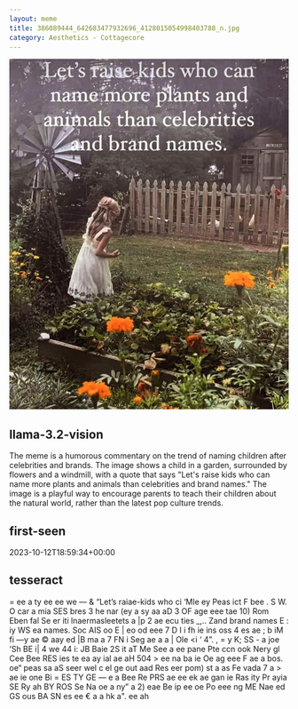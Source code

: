 ```yaml
---
layout: meme
title: 386089444_642683477932696_4128015054998403788_n.jpg
category: Aesthetics - Cottagecore
---
```


<div markdown="0"><a href="386089444_642683477932696_4128015054998403788_n.jpg"><img class="photo" src="386089444_642683477932696_4128015054998403788_n.jpg" /></a>

<h2>llama-3.2-vision</h2>
<p title="Llama-3.2-Vision-11B is a really good model that probably gets the visual details right but doesn't understand literary or media references, and often fails to accurately represent the physical arrangement of objects and the implied relationships between the objects.">The meme is a humorous commentary on the trend of naming children after celebrities and brands. The image shows a child in a garden, surrounded by flowers and a windmill, with a quote that says &quot;Let&#x27;s raise kids who can name more plants and animals than celebrities and brand names.&quot; The image is a playful way to encourage parents to teach their children about the natural world, rather than the latest pop culture trends.</p>

<h2>first-seen</h2>
<p title="Because Git doesn't preserve file modification times, this metadata file contains the file's modification time when it was added to the library.">2023-10-12T18:59:34+00:00</p>

<h2>tesseract</h2>
<p title="Tesseract is often terrible and just gives a lot of nonsense characters, but it used to be the state of the art, and usually it is better at correctly representing text than llama-3.2-vision-11b.">= ee a ty ee ee we — &amp; “Let’s raiae-kids who ci ‘Mle ey Peas ict F bee . S W. O car a mia SES bres 3 he nar (ey a sy aa aD 3 OF age eee tae 10) Rom Eben fal Se er iti lnaermasleetets a |p 2 ae ecu ties _,.. Zand brand names E : iy WS ea names. Soc AIS oo E | eo od eee 7 D I i fh ie ins oss 4 es ae ; b iM fi —y ae © aay ed |B ma a 7 FN i Seg ae a a | Ole &lt;i ‘ 4”. , = y K; SS - a joe ‘Sh BE i| 4 we 44 i: JB Baie 2S it aT Me See a ee pane Pte ccn ook Nery gl Cee Bee RES ies te ea ay ial ae aH 504 &gt; ee na ba ie Oe ag eee F ae a bos. oe“ peas sa aS seer wel c el ge out aad Res eer pom) st a as Fe vada 7 a &gt; ae ie one Bi = ES TY GE — e a Bee Re PRS ae ee ek ae gan ie Ras ity Pr ayia SE Ry ah BY ROS Se Na oe a ny” a 2) eae Be ip ee oe Po eee ng ME Nae ed GS ous BA SN es ee € a a hk a&quot;. ee ah</p>

</div>

